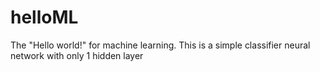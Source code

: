 # helloML
The "Hello world!" for machine learning. This is a simple classifier neural network with only 1 hidden layer

